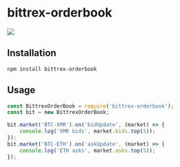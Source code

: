 # bittrex-orderbook

[![](https://img.shields.io/npm/v/bittrex-orderbook.svg)](https://www.npmjs.com/package/bittrex-orderbook)

## Installation

```
npm install bittrex-orderbook
```

## Usage

```javascript
const BittrexOrderBook = require('bittrex-orderbook');
const bit = new BittrexOrderBook;

bit.market('BTC-XMR').on('bidUpdate', (market) => {
    console.log('XMR bids', market.bids.top(5));
});
bit.market('BTC-ETH').on('askUpdate', (market) => {
    console.log('ETH asks', market.asks.top(5));
});
```
